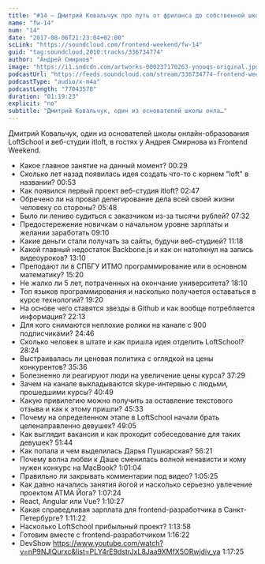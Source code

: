 ```yaml
---
title: "#14 – Дмитрий Ковальчук про путь от фриланса до собственной школы онлайн-образования"
name: "fw-14"
num: "14"
date: "2017-08-06T21:23:04+02:00"
scLink: "https://soundcloud.com/frontend-weekend/fw-14"
guid: "tag:soundcloud,2010:tracks/336734774"
author: "Андрей Смирнов"
image: "https://i1.sndcdn.com/artworks-000237170263-ynooqs-original.jpg"
podcastUrl: "https://feeds.soundcloud.com/stream/336734774-frontend-weekend-fw-14.m4a"
podcastType: "audio/x-m4a"
podcastLength: "77043578"
duration: "01:19:23"
explicit: "no"
subtitle: "Дмитрий Ковальчук, один из основателей школы онла…"
---
```

Дмитрий Ковальчук, один из основателей школы онлайн-образования LoftSchool и веб-студии itloft, в гостях у Андрея Смирнова из Frontend Weekend.

- Какое главное занятие на данный момент? 00:29
- Сколько лет назад появилась идея создать что-то с корнем "loft" в названии? 00:53
- Как появился первый проект веб-студия itloft? 02:47
- Обречено ли на провал делегирование дела всей своей жизни человеку со стороны? 05:48
- Было ли лениво судиться с заказчиком из-за тысячи рублей? 07:32
- Предостережение новичкам о начальном уровне зарплаты и желании заработать 09:10
- Какие деньги стали получать за сайты, будучи веб-студией? 11:18
- Какой главный недостаток Backbone.js и как он натолкнул на запись видеоуроков? 13:10
- Преподают ли в СПБГУ ИТМО программирование или в основном математику? 15:20
- Не жалко ли 5 лет, потраченных на окончание университета? 18:10
- Топ языков программирования и насколько получается оставаться в курсе технологий? 19:20
- На основе чего ставятся звезды в Github и как вообще потребляется информация? 22:13
- Для кого снимаются неплохие ролики на канале с 900 подписчиками? 24:46
- Сколько человек в штате и как пришла идея отделить LoftSchool? 28:24
- Выстраивалась ли ценовая политика с оглядкой на цены конкурентов? 35:36
- Болезненно ли реагируют люди на увеличение цены курса? 37:29
- Зачем на канале выкладываются skype-интервью с людьми, прошедшими курсы? 40:49
- Какую привилегию можно получить за оставление текстового отзыва и как к этому пришли? 45:33
- Почему на определенном этапе в LoftSchool начали брать целенаправленно девушек? 49:05
- Как выглядит вакансия и как проходит собеседование для таких девушек? 51:44
- Как попала и чем выделилась Дарья Пушкарская? 56:21
- Почему волна любви к Даше сменилась волной ненависти и кому нужен конкурс на MacBook? 1:01:04
- Правильно ли закрывать комментарии под видео? 1:05:25
- Как давно начались занятия йогой и насколько серьезно увлечение проектом АТМА Йога? 1:07:24
- React, Angular или Vue? 1:10:27
- Какая справедливая зарплата для frontend-разработчика в Санкт-Петербурге? 1:11:22
- Насколько LoftSchool прибыльный проект? 1:13:58
- Готовим вместе с frontend-разработчиком 1:16:22
- DevShow https://www.youtube.com/watch?v=nP9NJlQurxc&list=PLY4rE9dstrJxL8Jaa9XMfX5ORwjdiv_ya 1:17:25